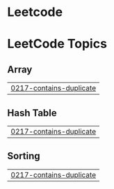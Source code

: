 # Leetcode
<!---LeetCode Topics Start-->
# LeetCode Topics
## Array
|  |
| ------- |
| [0217-contains-duplicate](https://github.com/keerthana054/Leetcode/tree/master/0217-contains-duplicate) |
## Hash Table
|  |
| ------- |
| [0217-contains-duplicate](https://github.com/keerthana054/Leetcode/tree/master/0217-contains-duplicate) |
## Sorting
|  |
| ------- |
| [0217-contains-duplicate](https://github.com/keerthana054/Leetcode/tree/master/0217-contains-duplicate) |
<!---LeetCode Topics End-->